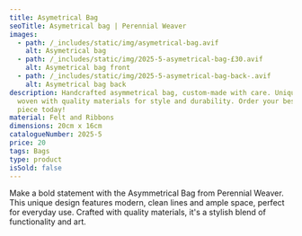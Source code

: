 ```yaml
---
title: Asymetrical Bag
seoTitle: Asymetrical bag | Perennial Weaver
images:
  - path: /_includes/static/img/asymetrical-bag.avif
    alt: Asymetrical bag
  - path: /_includes/static/img/2025-5-asymetrical-bag-£30.avif
    alt: Asymetrical bag front
  - path: /_includes/static/img/2025-5-asymetrical-bag-back-.avif
    alt: Asymetrical bag back
description: Handcrafted asymmetrical bag, custom-made with care. Unique design,
  woven with quality materials for style and durability. Order your bespoke
  piece today!
material: Felt and Ribbons
dimensions: 20cm x 16cm
catalogueNumber: 2025-5
price: 20
tags: Bags
type: product
isSold: false
---
```

Make a bold statement with the Asymmetrical Bag from Perennial Weaver. This unique design features modern, clean lines and ample space, perfect for everyday use. Crafted with quality materials, it's a stylish blend of functionality and art.
